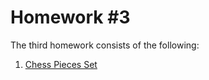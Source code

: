 # Homework #3

  The third homework consists of the following:
  1. [Chess Pieces Set](https://github.com/Ana-Mares/3DMP/tree/master/Homework%20%233/Chess%20Pieces%20Set)
  
